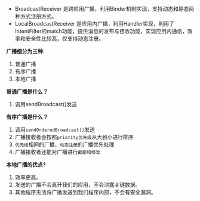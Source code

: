 - BroadcastReceiver 是跨应用广播，利用Binder机制实现，支持动态和静态两种方式注册方式。
- LocalBroadcastReceiver 是应用内广播，利用Handler实现，利用了IntentFilter的match功能，提供消息的发布与接收功能，实现应用内通信，效率和安全性比较高，仅支持动态注册。



**广播细分为三种:**

1. 普通广播
2. 有序广播
3. 本地广播

**普通广播是什么？**

1. 调用sendBroadcast()发送

**有序广播是什么？**

1. 调用`sendOrderedBroadcast()`发送
2. 广播接收者会按照`priority优先级`从大到小进行排序
3. `优先级`相同的广播，`动态注册`的广播优先处理
4. 广播接收者还能对广播进行`截断和修改`

**本地广播的优点?**

1. 效率更高。
2. 发送的广播不会离开我们的应用，不会泄露关键数据。
3. 其他程序无法将广播发送到我们程序内部，不会有安全漏洞。

